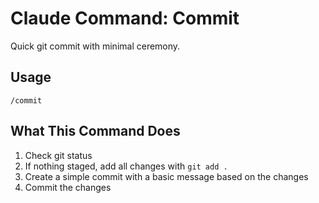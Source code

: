 # Claude Command: Commit

Quick git commit with minimal ceremony.

## Usage

```
/commit
```

## What This Command Does

1. Check git status
2. If nothing staged, add all changes with `git add .`
3. Create a simple commit with a basic message based on the changes
4. Commit the changes

